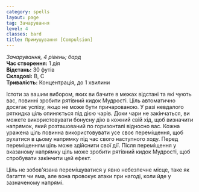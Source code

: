 ```yaml
---
category: spells
layout: page
tag: Зачарування
level: 4
classes: bard
title: Примушування [Compulsion]
---
```


_Зачарування, 4 рівень; бард_     
**Час створення:** 1 дія    
**Відстань:** 30 футів    
**Складові:** В, С    
**Тривалість:** Концентрація, до 1 хвилини    

Істоти за вашим вибором, яких ви бачите в межах відстані та які чують вас, повинні зробити рятівний кидок Мудрості. Ціль автоматично досягає успіху, якщо не може бути причарованою. У разі невдалого ряткидка ціль опиняється під дією чарів. Доки чари не закінчаться, ви можете використовувати бонусну дію в кожний свій хід, щоб визначити напрямок, який розташований по горизонталі відносно вас. Кожна уражена ціль повинна використовувати усе своє переміщення, щоб рухатися в цьому напрямку під час свого наступного ходу. Перед переміщенням ціль може здійснити свої дії. Після переміщення у вказаному напрямку ціль може зробити рятівний кидок Мудрості, щоб спробувати закінчити цей ефект.    

Ціль не зобов'язана переміщуватися у явно небезпечне місце, таке як багаття чи яма, але вона провокує атаки при нагоді, коли йде у зазначеному напрямі.

